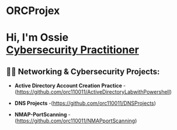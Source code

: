 # ORCProjex
<h1>Hi, I'm Ossie <br/><a href="https://github.com/orc110011">Cybersecurity Practitioner</a>

<h2>👨‍💻 Networking & Cybersecurity Projects:</h2>

- <b>Active Directory Account Creation Practice </b>
-(https://github.com/orc110011/ActiveDirectoryLabwithPowershell)

- <b>DNS Projects </b>
-(https://github.com/orc110011/DNSProjects)

- <b>NMAP-PortScanning </b>
-(https://github.com/orc110011/NMAPportScanning)
  
